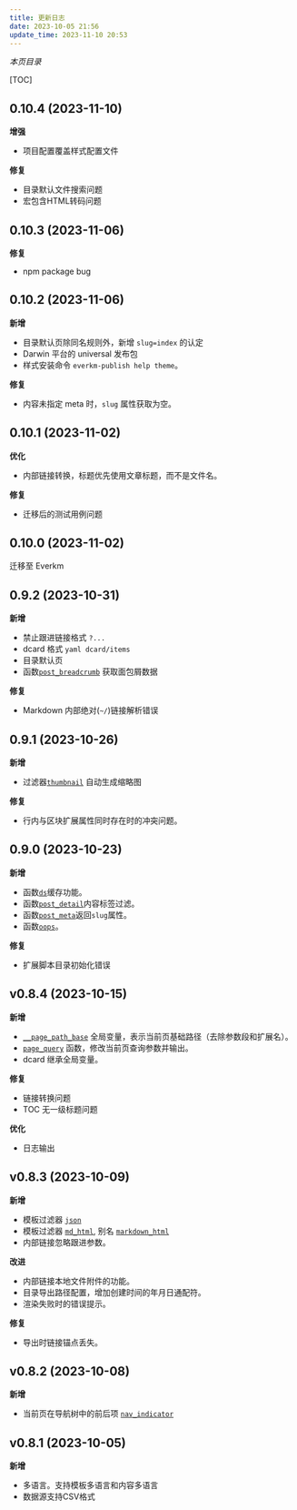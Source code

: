 ```yaml
---
title: 更新日志
date: 2023-10-05 21:56
update_time: 2023-11-10 20:53
---
```


*本页目录*

[TOC]

## 0.10.4 (2023-11-10)

**增强**

- 项目配置覆盖样式配置文件

**修复**

- 目录默认文件搜索问题
- 宏包含HTML转码问题


## 0.10.3 (2023-11-06)

**修复**

- npm package bug

## 0.10.2 (2023-11-06)

**新增**

- 目录默认页除同名规则外，新增 `slug=index` 的认定
- Darwin 平台的 universal 发布包
- 样式安装命令 `everkm-publish help theme`。

**修复**

- 内容未指定 meta 时，`slug` 属性获取为空。


## 0.10.1 (2023-11-02)

**优化**

- 内部链接转换，标题优先使用文章标题，而不是文件名。

**修复**

- 迁移后的测试用例问题


## 0.10.0 (2023-11-02)

迁移至 Everkm

## 0.9.2 (2023-10-31)

**新增**

- 禁止跟进链接格式 `?...`
- dcard 格式 `yaml dcard/items`
- 目录默认页
- 函数[`post_breadcrumb`](内置函数#post_breadcrumb) 获取面包屑数据

**修复**

- Markdown 内部绝对(`~/`)链接解析错误 


## 0.9.1 (2023-10-26)

**新增**
- 过滤器[`thumbnail`](内置过滤器#thumbnail) 自动生成缩略图

**修复**
- 行内与区块扩展属性同时存在时的冲突问题。


## 0.9.0 (2023-10-23)

**新增**

- 函数[`ds`](内置函数#ds)缓存功能。
- 函数[`post_detail`](内置函数#post_detail)内容标签过滤。
- 函数[`post_meta`](内置函数#post_meta)返回`slug`属性。
- 函数[`oops`](内置函数#oops)。

**修复**

- 扩展脚本目录初始化错误

## v0.8.4 (2023-10-15)

**新增**

- [`__page_path_base`](数据结构#系统全局变量) 全局变量，表示当前页基础路径（去除参数段和扩展名）。
- [`page_query`](内置函数#page_query) 函数，修改当前页查询参数并输出。
- dcard 继承全局变量。

**修复**

- 链接转换问题
- TOC 无一级标题问题

**优化**

- 日志输出


## v0.8.3 (2023-10-09)

**新增**

- 模板过滤器 [`json`](内置过滤器#json)
- 模板过滤器 [`md_html`](内置过滤器#markdown_html), 别名 [`markdown_html`](内置过滤器#markdown_html)
- 内部链接忽略跟进参数。

**改进**

- 内部链接本地文件附件的功能。
- 目录导出路径配置，增加创建时间的年月日通配符。
- 渲染失败时的错误提示。

**修复**

- 导出时链接锚点丢失。

## v0.8.2 (2023-10-08)

**新增**

- 当前页在导航树中的前后项 [`nav_indicator`](内置函数#nav_indicator)

## v0.8.1 (2023-10-05)

**新增**

- 多语言。支持模板多语言和内容多语言
- 数据源支持CSV格式